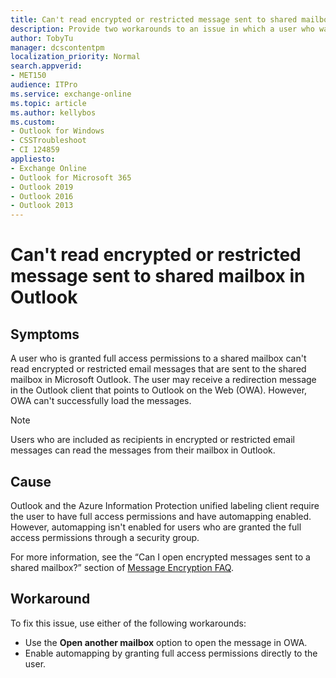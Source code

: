 ```yaml
---
title: Can't read encrypted or restricted message sent to shared mailbox in Outlook
description: Provide two workarounds to an issue in which a user who was granted Full Access permission to a shared mailbox can't read encrypted or restricted message sent to the shared mailbox in Outlook.
author: TobyTu
manager: dcscontentpm
localization_priority: Normal
search.appverid: 
- MET150
audience: ITPro
ms.service: exchange-online
ms.topic: article
ms.author: kellybos
ms.custom: 
- Outlook for Windows
- CSSTroubleshoot
- CI 124859
appliesto:
- Exchange Online
- Outlook for Microsoft 365
- Outlook 2019
- Outlook 2016
- Outlook 2013
---
```

# Can't read encrypted or restricted message sent to shared mailbox in Outlook

## Symptoms

A user who is granted full access permissions to a shared mailbox can't read encrypted or restricted email messages that are sent to the shared mailbox in Microsoft Outlook. The user may receive a redirection message in the Outlook client that points to Outlook on the Web (OWA). However, OWA can't successfully load the messages.

> [!NOTE] 
> Users who are included as recipients in encrypted or restricted email messages can read the messages from their mailbox in Outlook.

## Cause

Outlook and the Azure Information Protection unified labeling client require the user to have full access permissions and have automapping enabled. However, automapping isn't enabled for users who are granted the full access permissions through a security group.

For more information, see the “Can I open encrypted messages sent to a shared mailbox?” section of [Message Encryption FAQ](https://docs.microsoft.com/microsoft-365/compliance/ome-faq?view=o365-worldwide&preserve-view=true#can-i-open-encrypted-messages-sent-to-a-shared-mailbox).

## Workaround

To fix this issue, use either of the following workarounds:

- Use the **Open another mailbox** option to open the message in OWA.
- Enable automapping by granting full access permissions directly to the user.

